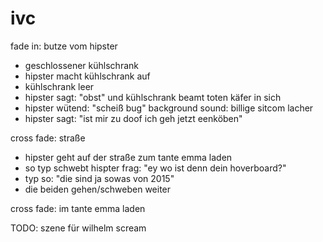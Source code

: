 ivc
===

fade in: butze vom hipster 
* geschlossener kühlschrank
* hipster macht kühlschrank auf
* kühlschrank leer
* hipster sagt: "obst" und kühlschrank beamt toten käfer in sich
* hipster wütend: "scheiß bug"
background sound: billige sitcom lacher
* hipster sagt: "ist mir zu doof ich geh jetzt eenköben"

cross fade: straße
* hipster geht auf der straße zum tante emma laden
* so typ schwebt hispter frag: "ey wo ist denn dein hoverboard?"
* typ so: "die sind ja sowas von 2015"
* die beiden gehen/schweben weiter

cross fade: im tante emma laden
    

TODO: szene für wilhelm scream
